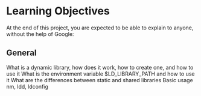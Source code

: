 # Learning Objectives
At the end of this project, you are expected to be able to explain to anyone, without the help of Google:

## General
What is a dynamic library, how does it work, how to create one, and how to use it
What is the environment variable $LD_LIBRARY_PATH and how to use it
What are the differences between static and shared libraries
Basic usage nm, ldd, ldconfig
